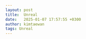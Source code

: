 ```yaml
---
layout: post
title:  Unreal
date:   2025-01-07 17:57:55 +0300
author: kimtaewan
tags: Unreal
---
```

